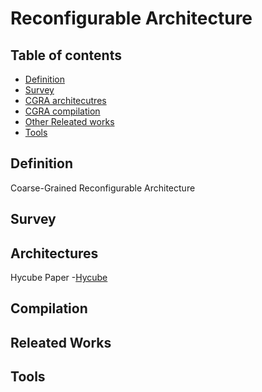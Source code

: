 # Reconfigurable Architecture
## Table of contents
- [Definition](#definition)
- [Survey](#survey)
- [CGRA architecutres](#architectures)
- [CGRA compilation](#compilation)
- [Other Releated works](#releated-works)
- [Tools](#tools)
	



## Definition
Coarse-Grained Reconfigurable Architecture


## Survey


## Architectures
Hycube Paper
-[Hycube](https://github.com/ECO-lab-nus/reading_resource/blob/master/hycube.pdf)

## Compilation

## Releated Works

## Tools




